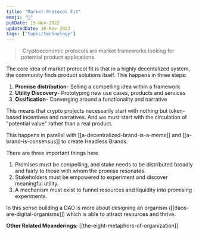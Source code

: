 ```yaml
---
title: "Market-Protocol Fit"
emoji: "🤙"
pubDate: 15-Nov-2022
updatedDate: 16-Nov-2022
tags: ["topic/technology"]
---
```


> Cryptoeconomic protocols are market frameworks looking for potential product applications.

The core idea of market protocol fit is that in a highly decentalized system, the community finds product solutions itself. This happens in three steps:

1. **Promise distribution**- Selling a compelling idea within a framework
2. **Utility Discovery**- Prototyping new use cases, products and services
3. **Ossification**- Converging around a functionality and narrative

This means that crypto projects necessarily start with nothing but token-based incentives and narratives. And we must start with the circulation of "potential value" rather than a real product.

This happens in parallel with [[a-decentralized-brand-is-a-meme]] and [[a-brand-is-consensus]] to create Headless Brands. 

There are three important things here

1. Promises must be compelling, and stake needs to be distributed broadly and fairly to those with whom the promise resonates.
2. Stakeholders must be empowered to experiment and discover meaningful utility.
3. A mechanism must exist to funnel resources and liquidity into promising experiments.

In this sense building a DAO is more about designing an organism ([[daos-are-digital-organisms]]) which is able to attract resources and thrive.

**Other Related Meanderings:**
[[the-eight-metaphors-of-organization]]
